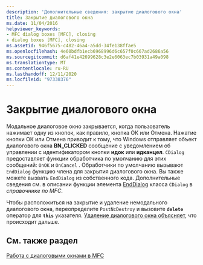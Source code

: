 ```yaml
---
description: 'Дополнительные сведения: закрытие диалогового окна'
title: Закрытие диалогового окна
ms.date: 11/04/2016
helpviewer_keywords:
- MFC dialog boxes [MFC], closing
- dialog boxes [MFC], closing
ms.assetid: 946f5675-c482-46a4-a5dd-34fe138ffae5
ms.openlocfilehash: 4e60bdfb1ecb6968996d6c657f0c667ad2686a56
ms.sourcegitcommit: d6af41e42699628c3e2e6063ec7b03931a49a098
ms.translationtype: MT
ms.contentlocale: ru-RU
ms.lasthandoff: 12/11/2020
ms.locfileid: "97338376"
---
```

# <a name="closing-the-dialog-box"></a>Закрытие диалогового окна

Модальное диалоговое окно закрывается, когда пользователь нажимает одну из кнопок, как правило, кнопка ОК или Отмена. Нажатие кнопки ОК или Отмена приводит к тому, что Windows отправляет объект диалогового окна **BN_CLICKED** сообщение с уведомлением об управлении с идентификатором кнопки **идок** или **идканцел**. `CDialog` предоставляет функции обработчика по умолчанию для этих сообщений: `OnOK` и `OnCancel` . Обработчики по умолчанию вызывают `EndDialog` функцию члена для закрытия диалогового окна. Вы также можете вызвать `EndDialog` из собственного кода. Дополнительные сведения см. в описании функции элемента [EndDialog](reference/cdialog-class.md#enddialog) класса `CDialog` в *справочнике по MFC*.

Чтобы расположиться на закрытие и удаление немодального диалогового окна, переопределите `PostNcDestroy` и вызовите **`delete`** оператор для **`this`** указателя. [Удаление диалогового окна объясняет,](destroying-the-dialog-box.md) что происходит дальше.

## <a name="see-also"></a>См. также раздел

[Работа с диалоговыми окнами в MFC](life-cycle-of-a-dialog-box.md)
